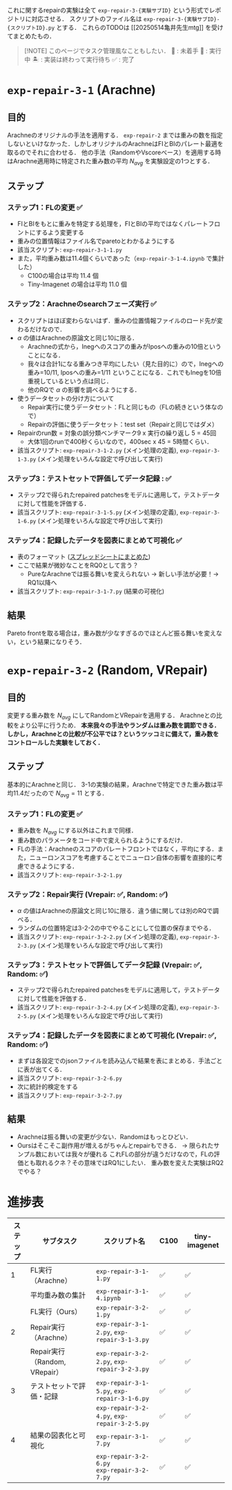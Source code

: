 これに関するrepairの実験は全て `exp-repair-3-{実験サブID}` という形式でレポジトリに対応させる．
スクリプトのファイル名は `exp-repair-3-{実験サブID}-{スクリプトID}.py` とする．
これらのTODOは [[20250514亀井先生mtg]] を受けてまとめたもの．

> [!NOTE] このページでタスク管理風なこともしたい．
> 🥚 : 未着手
> 🏃 : 実行中
> 🏝️ : 実装は終わって実行待ち
> ✅ : 完了


# `exp-repair-3-1` (Arachne)
## 目的
Arachneのオリジナルの手法を適用する．
`exp-repair-2` までは重みの数を指定しないといけなかった．しかしオリジナルのArachneはFIとBIのパレート最適を取るのでそれに合わせる．
他の手法（RandomやVscoreベース）を適用する時はArachne適用時に特定された重み数の平均 $N_{avg}$ を実験設定の1つとする．
## ステップ
### ステップ1：FLの変更 ✅
- FIとBIをもとに重みを特定する処理を，FIとBIの平均ではなくパレートフロントにするよう変更する
- 重みの位置情報はファイル名でparetoとわかるようにする
- 該当スクリプト: `exp-repair-3-1-1.py`
- また，平均重み数は11.4個くらいであった（`exp-repair-3-1-4.ipynb` で集計した）
	- C100の場合は平均 11.4 個
	- Tiny-Imagenet の場合は平均 11.0 個
### ステップ2：Arachneのsearchフェーズ実行 ✅
 - スクリプトはほぼ変わらないはず．重みの位置情報ファイルのロード先が変わるだけなので．
 - $\alpha$ の値はArachneの原論文と同じ10に限る．
	 - Arachneの式から，Inegへのスコアの重みがIposへの重みの10倍ということになる．
	 - 我々は合計1になる重みつき平均にしたい（見た目的に）ので，Inegへの重み=10/11, Iposへの重み=1/11 ということになる．これでもInegを10倍重視しているという点は同じ．
	 - 他のRQで $\alpha$ の影響を調べるようにする．
 - 使うデータセットの分け方について
	 - Repair実行に使うデータセット：FLと同じもの（FLの続きという体なので）
	 - Repairの評価に使うデータセット：test set（Repairと同じではダメ）
 - Repairのrun数 = 対象の誤分類ベンチマーク9 x 実行の繰り返し 5 = 45回
	 - 大体1回のrunで400秒くらいなので，400sec x 45 = 5時間くらい．
 - 該当スクリプト: `exp-repair-3-1-2.py` (メイン処理の定義), `exp-repair-3-1-3.py` (メイン処理をいろんな設定で呼び出して実行)
### ステップ3：テストセットで評価してデータ記録 : ✅
- ステップ2で得られたrepaired patchesをモデルに適用して，テストデータに対して性能を評価する．
- 該当スクリプト: `exp-repair-3-1-5.py` (メイン処理の定義), `exp-repair-3-1-6.py` (メイン処理をいろんな設定で呼び出して実行)
### ステップ4：記録したデータを図表にまとめて可視化 ✅
- 表のフォーマット ([スプレッドシートにまとめた](https://docs.google.com/spreadsheets/d/1uWHwtBQAfbPHlw3VoTmLFNN3O2mkO-8lJFtGPBPLmtc/edit?gid=0#gid=0))
- ここで結果が微妙なことをRQ0として言う？
	- PureなArachneでは振る舞いを変えられない -> 新しい手法が必要！-> RQ1以降へ
- 該当スクリプト: `exp-repair-3-1-7.py` (結果の可視化)
## 結果
Pareto frontを取る場合は，重み数が少なすぎるのでほとんど振る舞いを変えない，という結果になりそう．

# `exp-repair-3-2` (Random, VRepair)
## 目的
変更する重み数を $N_{avg}$ にしてRandomとVRepairを適用する．
Arachneとの比較をより公平に行うため．
**本来我々の手法やランダムは重み数を調節できる．しかし，Arachneとの比較が不公平では？というツッコミに備えて，重み数をコントロールした実験をしておく．**
## ステップ
基本的にArachneと同じ．
3-1の実験の結果，Arachneで特定できた重み数は平均11.4だったので $N_{avg} = 11$ とする． 
### ステップ1：FLの変更 ✅
- 重み数を $N_{avg}$ にする以外はこれまで同様．
- 重み数のパラメータをコード中で変えられるようにするだけ．
- FLの手法：Arachneのスコアのパレートフロントではなく，平均にする．また，ニューロンスコアを考慮することでニューロン自体の影響を直接的に考慮できるようにする．
- 該当スクリプト: `exp-repair-3-2-1.py`
### ステップ2：Repair実行 (Vrepair: ✅, Random: ✅)
- $\alpha$ の値はArachneの原論文と同じ10に限る．違う値に関しては別のRQで調べる．
- ランダムの位置特定は3-2-2の中でやることにして位置の保存までやる．
- 該当スクリプト: `exp-repair-3-2-2.py` (メイン処理の定義), `exp-repair-3-2-3.py` (メイン処理をいろんな設定で呼び出して実行)
### ステップ3：テストセットで評価してデータ記録 (Vrepair: ✅, Random: ✅)
- ステップ2で得られたrepaired patchesをモデルに適用して，テストデータに対して性能を評価する．
- 該当スクリプト: `exp-repair-3-2-4.py` (メイン処理の定義), `exp-repair-3-2-5.py` (メイン処理をいろんな設定で呼び出して実行)
### ステップ4：記録したデータを図表にまとめて可視化 (Vrepair: ✅, Random: ✅)
- まずは各設定でのjsonファイルを読み込んで結果を表にまとめる．手法ごとに表が出てくる．
- 該当スクリプト: `exp-repair-3-2-6.py`
- 次に統計的検定をする
- 該当スクリプト: `exp-repair-3-2-7.py`
## 結果
- Arachneは振る舞いの変更が少ない．Randomはもっとひどい．
- Oursはそこそこ副作用が増えるがちゃんとrepairもできる．
-> 限られたサンプル数においては我々が優れる
これFLの部分が違うだけなので，FLの評価とも取れるクネ？その意味ではRQ1にしたい．
重み数を変えた実験はRQ2でやる？

# 進捗表
| ステップ | サブタスク                     | スクリプト名                                         | C100 | tiny-imagenet |
| ---- | ------------------------- | ---------------------------------------------- | ---- | ------------- |
| 1    | FL実行（Arachne）             | `exp-repair-3-1-1.py`                          | ✅    | ✅             |
|      | 平均重み数の集計                  | `exp-repair-3-1-4.ipynb`                       | ✅    | ✅             |
|      | FL実行（Ours）                | `exp-repair-3-2-1.py`                          | ✅    | ✅             |
| 2    | Repair実行（Arachne）         | `exp-repair-3-1-2.py`, `exp-repair-3-1-3.py`   | ✅    | ✅             |
|      | Repair実行（Random, VRepair） | `exp-repair-3-2-2.py`, `exp-repair-3-2-3.py`   | ✅    | ✅             |
| 3    | テストセットで評価・記録              | `exp-repair-3-1-5.py`, `exp-repair-3-1-6.py`   | ✅    | ✅             |
|      |                           | `exp-repair-3-2-4.py`, `exp-repair-3-2-5.py`   | ✅    | ✅             |
| 4    | 結果の図表化と可視化                | `exp-repair-3-1-7.py`                          | ✅    | ✅             |
|      |                           | `exp-repair-3-2-6.py`<br>`exp-repair-3-2-7.py` | ✅    | ✅             |

